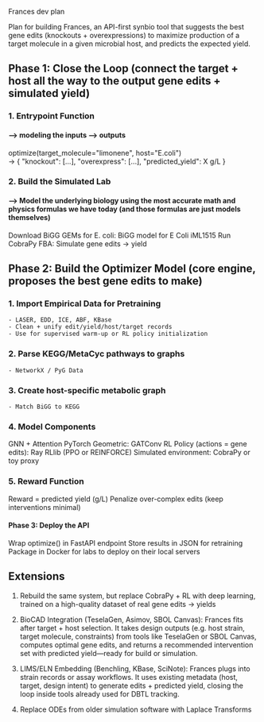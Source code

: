 Frances dev plan

Plan for building Frances, an API-first synbio tool that suggests the best gene edits (knockouts + overexpressions) to maximize production of a target molecule in a given microbial host, and predicts the expected yield.

## Phase 1: Close the Loop (connect the target + host all the way to the output gene edits + simulated yield)
  ### 1. Entrypoint Function
  #### --> modeling the inputs --> outputs 
  optimize(target_molecule="limonene", host="E.coli")  
  → { 
      "knockout": [...], 
      "overexpress": [...], 
      "predicted_yield": X g/L 
    }

  ### 2. Build the Simulated Lab
  #### --> Model the underlying biology using the most accurate math and physics formulas we have today (and those formulas are just models themselves)
  Download BiGG GEMs for E. coli: BiGG model for E Coli iML1515
  Run CobraPy FBA:	Simulate gene edits → yield


## Phase 2: Build the Optimizer Model (core engine, proposes the best gene edits to make)
  ### 1. Import Empirical Data for Pretraining
    - LASER, EDD, ICE, ABF, KBase
    - Clean + unify edit/yield/host/target records
    - Use for supervised warm-up or RL policy initialization

  ### 2. Parse KEGG/MetaCyc pathways to graphs
    - NetworkX / PyG Data

  ### 3. Create host-specific metabolic graph
    - Match BiGG to KEGG

  ### 4. Model Components
  GNN + Attention	PyTorch Geometric: GATConv
  RL Policy (actions = gene edits): Ray RLlib (PPO or REINFORCE)
  Simulated environment: CobraPy or toy proxy

  ### 5. Reward Function
  Reward = predicted yield (g/L)
  Penalize over-complex edits (keep interventions minimal)

#### Phase 3: Deploy the API
Wrap optimize() in FastAPI endpoint
Store results in JSON for retraining
Package in Docker for labs to deploy on their local servers

## Extensions
1. Rebuild the same system, but replace CobraPy + RL with deep learning, trained on a high-quality dataset of real gene edits → yields 

2. BioCAD Integration (TeselaGen, Asimov, SBOL Canvas): Frances fits after target + host selection. It takes design outputs (e.g. host strain, target molecule, constraints) from tools like TeselaGen or SBOL Canvas, computes optimal gene edits, and returns a recommended intervention set with predicted yield—ready for build or simulation.

3. LIMS/ELN Embedding (Benchling, KBase, SciNote): Frances plugs into strain records or assay workflows. It uses existing metadata (host, target, design intent) to generate edits + predicted yield, closing the loop inside tools already used for DBTL tracking.

4. Replace ODEs from older simulation software with Laplace Transforms